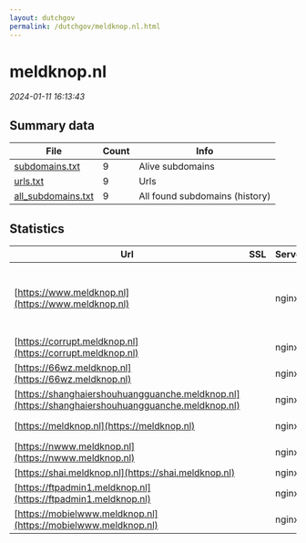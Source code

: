 ```yaml
---
layout: dutchgov
permalink: /dutchgov/meldknop.nl.html
---
```



# meldknop.nl
*2024-01-11 16:13:43*
## Summary data


| File       | Count | Info |
|------------|-------|------|
|[subdomains.txt](/data/meldknop.nl/subdomains.txt)|9|Alive subdomains|
|[urls.txt](/data/meldknop.nl/urls.txt)|9|Urls|
|[all_subdomains.txt](/data/meldknop.nl/all_subdomains.txt)|9|All found subdomains (history)|


## Statistics


| Url | SSL | Server | Cookie | HSTS | CSP | XFO | XXP | RP | Tech |Title |
|------------|-------|------|------|------|------|------|------|------|------|------|
|[https://www.meldknop.nl](https://www.meldknop.nl)| |nginx| |:white_check_mark: | | :white_check_mark: | :white_check_mark: | :white_check_mark: |HSTS MySQL Nginx PHP WordPress Yoast SEO:21.8|Meldknop.nl - Ie...|
|[https://corrupt.meldknop.nl](https://corrupt.meldknop.nl)| |nginx| | | | | | :white_check_mark: |Nginx||
|[https://66wz.meldknop.nl](https://66wz.meldknop.nl)| |nginx| | | | | | :white_check_mark: |Nginx||
|[https://shanghaiershouhuangguanche.meldknop.nl](https://shanghaiershouhuangguanche.meldknop.nl)| |nginx| | | | | | :white_check_mark: |Nginx||
|[https://meldknop.nl](https://meldknop.nl)| |nginx| |:white_check_mark: | | :white_check_mark: | :white_check_mark: | :white_check_mark: |HSTS Nginx||
|[https://nwww.meldknop.nl](https://nwww.meldknop.nl)| |nginx| | | | | | :white_check_mark: |Nginx||
|[https://shai.meldknop.nl](https://shai.meldknop.nl)| |nginx| | | | | | :white_check_mark: |Nginx||
|[https://ftpadmin1.meldknop.nl](https://ftpadmin1.meldknop.nl)| |nginx| | | | | | :white_check_mark: |Nginx||
|[https://mobielwww.meldknop.nl](https://mobielwww.meldknop.nl)| |nginx| | | | | | :white_check_mark: |Nginx||
